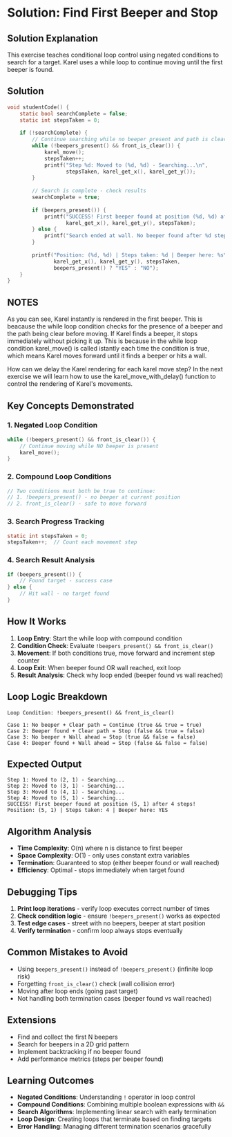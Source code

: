 # Solution: Find First Beeper and Stop

## Solution Explanation
This exercise teaches conditional loop control using negated conditions to search for a target. Karel uses a while loop to continue moving until the first beeper is found.

## Solution
```c
void studentCode() {
    static bool searchComplete = false;
    static int stepsTaken = 0;
    
    if (!searchComplete) {
        // Continue searching while no beeper present and path is clear
        while (!beepers_present() && front_is_clear()) {
            karel_move();
            stepsTaken++;
            printf("Step %d: Moved to (%d, %d) - Searching...\n", 
                   stepsTaken, karel_get_x(), karel_get_y());
        }
        
        // Search is complete - check results
        searchComplete = true;
        
        if (beepers_present()) {
            printf("SUCCESS! First beeper found at position (%d, %d) after %d steps!\n", 
                   karel_get_x(), karel_get_y(), stepsTaken);
        } else {
            printf("Search ended at wall. No beeper found after %d steps.\n", stepsTaken);
        }
        
        printf("Position: (%d, %d) | Steps taken: %d | Beeper here: %s\n", 
               karel_get_x(), karel_get_y(), stepsTaken, 
               beepers_present() ? "YES" : "NO");
    }
}
```


## NOTES 
As you can see, Karel instantly is rendered in the first beeper. This is beacause the while loop condition checks for the presence of a beeper and the path being clear before moving. If Karel finds a beeper, it stops immediately without picking it up.
This is because in the while loop condition karel_move() is called istantly each time the condition is true, which means Karel moves forward until it finds a beeper or hits a wall.

How can we delay the Karel rendering for each karel move step? In the next exercise we will learn how to use the karel_move_with_delay() function to control the rendering of Karel's movements.


## Key Concepts Demonstrated

### 1. **Negated Loop Condition**
```c
while (!beepers_present() && front_is_clear()) {
    // Continue moving while NO beeper is present
    karel_move();
}
```

### 2. **Compound Loop Conditions**
```c
// Two conditions must both be true to continue:
// 1. !beepers_present() - no beeper at current position
// 2. front_is_clear() - safe to move forward
```

### 3. **Search Progress Tracking**
```c
static int stepsTaken = 0;
stepsTaken++;  // Count each movement step
```

### 4. **Search Result Analysis**
```c
if (beepers_present()) {
    // Found target - success case
} else {
    // Hit wall - no target found
}
```

## How It Works

1. **Loop Entry**: Start the while loop with compound condition
2. **Condition Check**: Evaluate `!beepers_present() && front_is_clear()`
3. **Movement**: If both conditions true, move forward and increment step counter
4. **Loop Exit**: When beeper found OR wall reached, exit loop
5. **Result Analysis**: Check why loop ended (beeper found vs wall reached)

## Loop Logic Breakdown

```
Loop Condition: !beepers_present() && front_is_clear()

Case 1: No beeper + Clear path = Continue (true && true = true)
Case 2: Beeper found + Clear path = Stop (false && true = false)  
Case 3: No beeper + Wall ahead = Stop (true && false = false)
Case 4: Beeper found + Wall ahead = Stop (false && false = false)
```

## Expected Output

```
Step 1: Moved to (2, 1) - Searching...
Step 2: Moved to (3, 1) - Searching...
Step 3: Moved to (4, 1) - Searching...
Step 4: Moved to (5, 1) - Searching...
SUCCESS! First beeper found at position (5, 1) after 4 steps!
Position: (5, 1) | Steps taken: 4 | Beeper here: YES
```

## Algorithm Analysis

- **Time Complexity**: O(n) where n is distance to first beeper
- **Space Complexity**: O(1) - only uses constant extra variables
- **Termination**: Guaranteed to stop (either beeper found or wall reached)
- **Efficiency**: Optimal - stops immediately when target found

## Debugging Tips
1. **Print loop iterations** - verify loop executes correct number of times
2. **Check condition logic** - ensure `!beepers_present()` works as expected
3. **Test edge cases** - street with no beepers, beeper at start position
4. **Verify termination** - confirm loop always stops eventually

## Common Mistakes to Avoid
- Using `beepers_present()` instead of `!beepers_present()` (infinite loop risk)
- Forgetting `front_is_clear()` check (wall collision error)
- Moving after loop ends (going past target)
- Not handling both termination cases (beeper found vs wall reached)

## Extensions
- Find and collect the first N beepers
- Search for beepers in a 2D grid pattern
- Implement backtracking if no beeper found
- Add performance metrics (steps per beeper found)

## Learning Outcomes
- **Negated Conditions**: Understanding `!` operator in loop control
- **Compound Conditions**: Combining multiple boolean expressions with `&&`
- **Search Algorithms**: Implementing linear search with early termination
- **Loop Design**: Creating loops that terminate based on finding targets
- **Error Handling**: Managing different termination scenarios gracefully
